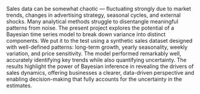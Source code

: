 Sales data can be somewhat chaotic — fluctuating strongly due to market trends, changes in advertising strategy, seasonal cycles, and external shocks. Many analytical methods struggle to disentangle meaningful patterns from noise. The present project explores the potential of a Bayesian time series model to break down variance into distinct components.
We put it to the test using a synthetic sales dataset designed with well-defined patterns: long-term growth, yearly seasonality, weekly variation, and price sensitivity. The model performed remarkably well, accurately identifying key trends while also quantifying uncertainty. The results highlight the power of Bayesian inference in revealing the drivers of sales dynamics, offering businesses a clearer, data-driven perspective and enabling decision-making that fully accounts for the uncertainty in the estimates.
